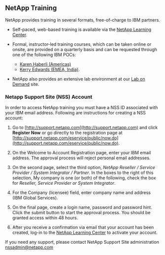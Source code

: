 ## NetApp Training

NetApp provides training in several formats, free-of-charge to IBM partners.  

* Self-paced, web-based training is available via the [NetApp Learning Center](https://learningcenter.netapp.com).  

* Formal, instructor-led training courses, which can be taken online or onsite, are provided on a quarterly basis and can be requested through one of the following IBM POCs:  
  
  * [Karen Haberli (Americas)](haberli@us.ibm.com)  
  * [Kerry Edwards (EMEA, India)](edwark2@uk.ibm.com). 

* NetApp also provides an extensive lab environment at our [Lab on Demand](https://labondemand.netapp.com) site. 

### Netapp Support Site (NSS) Account

In order to access NetApp training you must have a NSS ID associated with your IBM email address. Following are instructions for creating a NSS account:

1. 	Go to [http://support.netapp.com](http://support.netapp.com) and click **Register Now** or go
directly to the registration page at [http://support.netapp.com/eservice/public/now.do](http://support.netapp.com/eservice/public/now.do).  

2. On the Welcome to Account Registration page, enter your IBM email address.  The approval process will reject personal email addresses.  

3. On the second page, select the third option, *NetApp Reseller / Service Provider
/ System Integrator / Partner*. In the boxes to the right of this selection, My company is one (or both) of the following, check the box for *Reseller, Service Provider or System Integrator*.  

4. For the Company (licensee) field, enter company name and address (IBM Global Services).

5. On the final page, create a login name, password and password hint. Click the submit button to start the approval process. You should be granted access within 48 hours.

6. After you receive a confirmation via email that your account has been created, log-in to the [NetApp Learning Center](https://learningcenter.netapp.com) to activate your account.

If you need any support, please contact NetApp Support Site administration [nssadmin@netapp.com](nssadmin@netapp.com)
   
